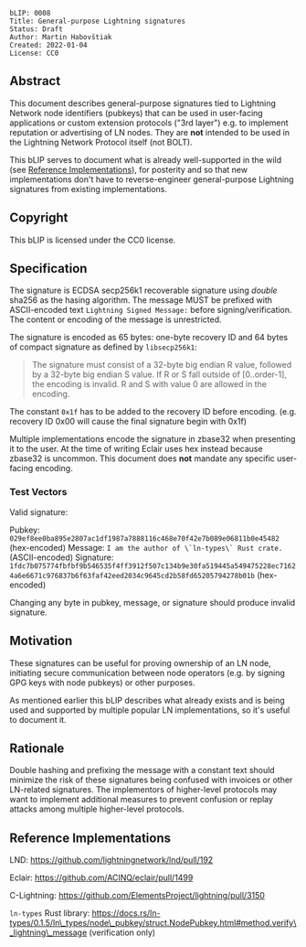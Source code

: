 ```
bLIP: 0008
Title: General-purpose Lightning signatures
Status: Draft
Author: Martin Habovštiak
Created: 2022-01-04
License: CC0
```

## Abstract

This document describes general-purpose signatures tied to Lightning Network
node identifiers (pubkeys) that can be used in user-facing applications or
custom extension protocols ("3rd layer") e.g. to implement reputation or
advertising of LN nodes. They are **not** intended to be used
in the Lightning Network Protocol itself (not BOLT).

This bLIP serves to document what is already well-supported in the wild (see
[Reference Implementations](#reference-implementations)), for posterity and so
that new implementations don't have to reverse-engineer general-purpose
Lightning signatures from existing implementations.

## Copyright

This bLIP is licensed under the CC0 license.

## Specification

The signature is ECDSA secp256k1 recoverable signature using *double* sha256 as
the hasing algorithm. The message MUST be prefixed with ASCII-encoded text
`Lightning Signed Message:` before signing/verification.
The content or encoding of the message is unrestricted.

The signature is encoded as 65 bytes: one-byte recovery ID and 64 bytes of
compact signature as defined by `libsecp256k1`:

> The signature must consist of a 32-byte big endian R value, followed by a
> 32-byte big endian S value. If R or S fall outside of [0..order-1], the
> encoding is invalid. R and S with value 0 are allowed in the encoding.

The constant `0x1f` has to be added to the recovery ID before encoding.
(e.g. recovery ID 0x00 will cause the final signature begin with 0x1f)

Multiple implementations encode the signature in zbase32 when presenting it to
the user. At the time of writing Eclair uses hex instead because zbase32 is
uncommon.
This document does **not** mandate any specific user-facing encoding.

### Test Vectors

Valid signature:

Pubkey: `029ef8ee0ba895e2807ac1df1987a7888116c468e70f42e7b089e06811b0e45482` (hex-encoded)
Message: ``I am the author of \`ln-types\` Rust crate.`` (ASCII-encoded)
Signature: `1fdc7b075774fbfbf9b546535f4ff3912f507c134b9e30fa519445a549475228ec71624a6e6671c976837b6f63faf42eed2034c9645cd2b58fd65205794278b01b` (hex-encoded)

Changing any byte in pubkey, message, or signature should produce invalid signature.

## Motivation

These signatures can be useful for proving ownership of an LN node, initiating
secure communication between node operators (e.g. by signing GPG keys with node
pubkeys) or other purposes.

As mentioned earlier this bLIP describes what already exists and is being used
and supported by multiple popular LN implementations, so it's useful to document it.

## Rationale

Double hashing and prefixing the message with a constant text should minimize
the risk of these signatures being confused with invoices or other LN-related
signatures. The implementors of higher-level protocols may want to implement
additional measures to prevent confusion or replay attacks among multiple
higher-level protocols.

## Reference Implementations

LND: https://github.com/lightningnetwork/lnd/pull/192

Eclair: https://github.com/ACINQ/eclair/pull/1499

C-Lightning: https://github.com/ElementsProject/lightning/pull/3150

`ln-types` Rust library: https://docs.rs/ln-types/0.1.5/ln\_types/node\_pubkey/struct.NodePubkey.html#method.verify\_lightning\_message (verification only)

